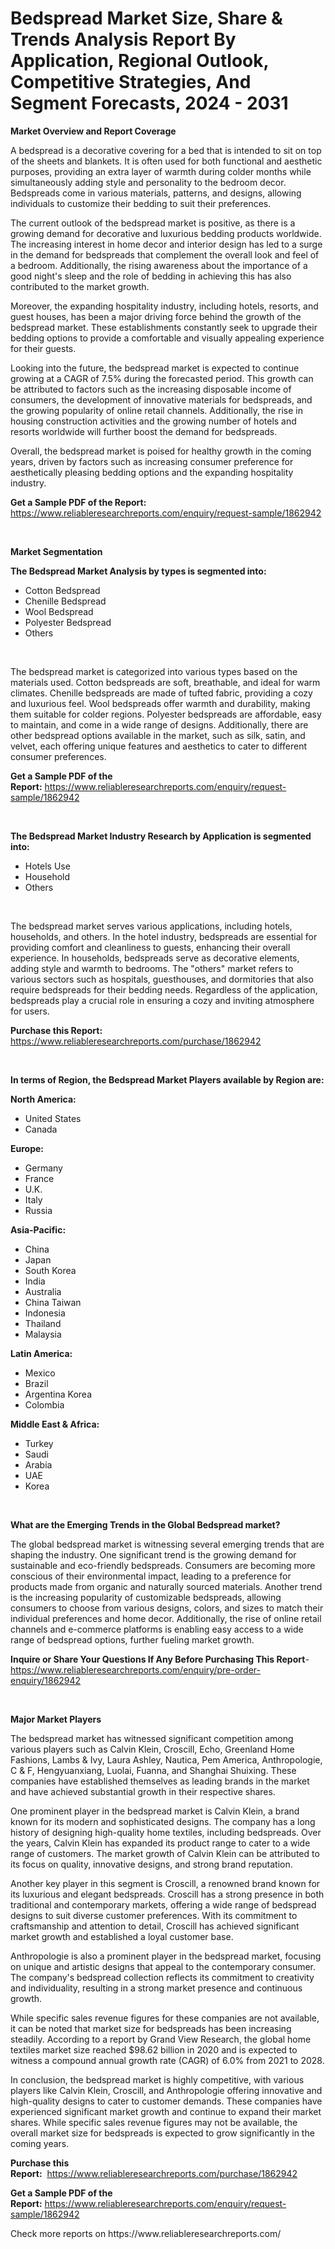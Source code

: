 <p><h1>Bedspread Market Size, Share & Trends Analysis Report By Application, Regional Outlook, Competitive Strategies, And Segment Forecasts, 2024 - 2031</h1></p><p><strong>Market Overview and Report Coverage</strong></p>
<p><p>A bedspread is a decorative covering for a bed that is intended to sit on top of the sheets and blankets. It is often used for both functional and aesthetic purposes, providing an extra layer of warmth during colder months while simultaneously adding style and personality to the bedroom decor. Bedspreads come in various materials, patterns, and designs, allowing individuals to customize their bedding to suit their preferences.</p><p>The current outlook of the bedspread market is positive, as there is a growing demand for decorative and luxurious bedding products worldwide. The increasing interest in home decor and interior design has led to a surge in the demand for bedspreads that complement the overall look and feel of a bedroom. Additionally, the rising awareness about the importance of a good night's sleep and the role of bedding in achieving this has also contributed to the market growth.</p><p>Moreover, the expanding hospitality industry, including hotels, resorts, and guest houses, has been a major driving force behind the growth of the bedspread market. These establishments constantly seek to upgrade their bedding options to provide a comfortable and visually appealing experience for their guests.</p><p>Looking into the future, the bedspread market is expected to continue growing at a CAGR of 7.5% during the forecasted period. This growth can be attributed to factors such as the increasing disposable income of consumers, the development of innovative materials for bedspreads, and the growing popularity of online retail channels. Additionally, the rise in housing construction activities and the growing number of hotels and resorts worldwide will further boost the demand for bedspreads.</p><p>Overall, the bedspread market is poised for healthy growth in the coming years, driven by factors such as increasing consumer preference for aesthetically pleasing bedding options and the expanding hospitality industry.</p></p>
<p><strong>Get a Sample PDF of the Report:</strong> <a href="https://www.reliableresearchreports.com/enquiry/request-sample/1862942">https://www.reliableresearchreports.com/enquiry/request-sample/1862942</a></p>
<p>&nbsp;</p>
<p><strong>Market Segmentation</strong></p>
<p><strong>The Bedspread Market Analysis by types is segmented into:</strong></p>
<p><ul><li>Cotton Bedspread</li><li>Chenille Bedspread</li><li>Wool Bedspread</li><li>Polyester Bedspread</li><li>Others</li></ul></p>
<p>&nbsp;</p>
<p><p>The bedspread market is categorized into various types based on the materials used. Cotton bedspreads are soft, breathable, and ideal for warm climates. Chenille bedspreads are made of tufted fabric, providing a cozy and luxurious feel. Wool bedspreads offer warmth and durability, making them suitable for colder regions. Polyester bedspreads are affordable, easy to maintain, and come in a wide range of designs. Additionally, there are other bedspread options available in the market, such as silk, satin, and velvet, each offering unique features and aesthetics to cater to different consumer preferences.</p></p>
<p><strong>Get a Sample PDF of the Report:</strong>&nbsp;<a href="https://www.reliableresearchreports.com/enquiry/request-sample/1862942">https://www.reliableresearchreports.com/enquiry/request-sample/1862942</a></p>
<p>&nbsp;</p>
<p><strong>The Bedspread Market Industry Research by Application is segmented into:</strong></p>
<p><ul><li>Hotels Use</li><li>Household</li><li>Others</li></ul></p>
<p>&nbsp;</p>
<p><p>The bedspread market serves various applications, including hotels, households, and others. In the hotel industry, bedspreads are essential for providing comfort and cleanliness to guests, enhancing their overall experience. In households, bedspreads serve as decorative elements, adding style and warmth to bedrooms. The "others" market refers to various sectors such as hospitals, guesthouses, and dormitories that also require bedspreads for their bedding needs. Regardless of the application, bedspreads play a crucial role in ensuring a cozy and inviting atmosphere for users.</p></p>
<p><strong>Purchase this Report:</strong>&nbsp; <a href="https://www.reliableresearchreports.com/purchase/1862942">https://www.reliableresearchreports.com/purchase/1862942</a></p>
<p>&nbsp;</p>
<p><strong>In terms of Region, the Bedspread Market Players available by Region are:</strong></p>
<p>
    <p> <strong> North America: </strong>
        <ul>
            <li>United States</li>
            <li>Canada</li>
        </ul>
        </p> 
    <p> <strong> Europe: </strong>
        <ul>
            <li>Germany</li>
            <li>France</li>
            <li>U.K.</li>
            <li>Italy</li>
            <li>Russia</li>
        </ul>
        </p> 
    <p> <strong> Asia-Pacific: </strong>
        <ul>
            <li>China</li>
            <li>Japan</li>
            <li>South Korea</li>
            <li>India</li>
            <li>Australia</li>
            <li>China Taiwan</li>
            <li>Indonesia</li>
            <li>Thailand</li>
            <li>Malaysia</li>
        </ul>
        </p> 
    <p> <strong> Latin America: </strong>
        <ul>
            <li>Mexico</li>
            <li>Brazil</li>
            <li>Argentina Korea</li>
            <li>Colombia</li>
        </ul>
        </p> 
    <p> <strong> Middle East & Africa: </strong>
        <ul>
            <li>Turkey</li>
            <li>Saudi</li>
            <li>Arabia</li>
            <li>UAE</li>
            <li>Korea</li>
        </ul>
    </p>
    </p>
<p>&nbsp;</p>
<p><strong>What are the Emerging Trends in the Global Bedspread market?</strong></p>
<p><p>The global bedspread market is witnessing several emerging trends that are shaping the industry. One significant trend is the growing demand for sustainable and eco-friendly bedspreads. Consumers are becoming more conscious of their environmental impact, leading to a preference for products made from organic and naturally sourced materials. Another trend is the increasing popularity of customizable bedspreads, allowing consumers to choose from various designs, colors, and sizes to match their individual preferences and home decor. Additionally, the rise of online retail channels and e-commerce platforms is enabling easy access to a wide range of bedspread options, further fueling market growth.</p></p>
<p><strong>Inquire or Share Your Questions If Any Before Purchasing This Report</strong>- <a href="https://www.reliableresearchreports.com/enquiry/pre-order-enquiry/1862942">https://www.reliableresearchreports.com/enquiry/pre-order-enquiry/1862942</a></p>
<p>&nbsp;</p>
<p><strong>Major Market Players</strong></p>
<p><p>The bedspread market has witnessed significant competition among various players such as Calvin Klein, Croscill, Echo, Greenland Home Fashions, Lambs & Ivy, Laura Ashley, Nautica, Pem America, Anthropologie, C & F, Hengyuanxiang, Luolai, Fuanna, and Shanghai Shuixing. These companies have established themselves as leading brands in the market and have achieved substantial growth in their respective shares.</p><p>One prominent player in the bedspread market is Calvin Klein, a brand known for its modern and sophisticated designs. The company has a long history of designing high-quality home textiles, including bedspreads. Over the years, Calvin Klein has expanded its product range to cater to a wide range of customers. The market growth of Calvin Klein can be attributed to its focus on quality, innovative designs, and strong brand reputation.</p><p>Another key player in this segment is Croscill, a renowned brand known for its luxurious and elegant bedspreads. Croscill has a strong presence in both traditional and contemporary markets, offering a wide range of bedspread designs to suit diverse customer preferences. With its commitment to craftsmanship and attention to detail, Croscill has achieved significant market growth and established a loyal customer base.</p><p>Anthropologie is also a prominent player in the bedspread market, focusing on unique and artistic designs that appeal to the contemporary consumer. The company's bedspread collection reflects its commitment to creativity and individuality, resulting in a strong market presence and continuous growth.</p><p>While specific sales revenue figures for these companies are not available, it can be noted that market size for bedspreads has been increasing steadily. According to a report by Grand View Research, the global home textiles market size reached $98.62 billion in 2020 and is expected to witness a compound annual growth rate (CAGR) of 6.0% from 2021 to 2028.</p><p>In conclusion, the bedspread market is highly competitive, with various players like Calvin Klein, Croscill, and Anthropologie offering innovative and high-quality designs to cater to customer demands. These companies have experienced significant market growth and continue to expand their market shares. While specific sales revenue figures may not be available, the overall market size for bedspreads is expected to grow significantly in the coming years.</p></p>
<p><strong>Purchase this Report:</strong>&nbsp;&nbsp;<a href="https://www.reliableresearchreports.com/purchase/1862942">https://www.reliableresearchreports.com/purchase/1862942</a></p>
<p></p>
<p><strong>Get a Sample PDF of the Report:</strong>&nbsp;<a href="https://www.reliableresearchreports.com/enquiry/request-sample/1862942">https://www.reliableresearchreports.com/enquiry/request-sample/1862942</a></p>
<p>Check more reports on https://www.reliableresearchreports.com/</p>